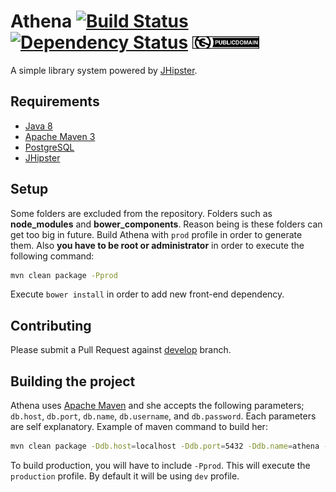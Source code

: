 # Athena [![Build Status](https://drone.io/github.com/StarTrackDevKL/athena/status.png)](https://drone.io/github.com/StarTrackDevKL/athena/latest) [![Dependency Status](https://gemnasium.com/StarTrackDevKL/athena.svg)](https://gemnasium.com/StarTrackDevKL/athena) <img src="publicdomain.png" height="20px" />
A simple library system powered by [JHipster][1].

## Requirements
- [Java 8](http://www.oracle.com/technetwork/java/javase/downloads/jdk8-downloads-2133151.html)
- [Apache Maven 3](https://maven.apache.org/download.cgi)
- [PostgreSQL](http://www.postgresql.org/download/)
- [JHipster][1]

## Setup
Some folders are excluded from the repository. Folders such as **node_modules** and **bower_components**. Reason being is these folders can get too big in future.
Build Athena with `prod` profile in order to generate them. Also **you have to be root or administrator** in order to execute the following command:

```sh
mvn clean package -Pprod
```

Execute `bower install` in order to add new front-end dependency.

## Contributing
Please submit a Pull Request against [develop](https://github.com/StarTrackDevKL/athena/tree/develop) branch.

## Building the project
Athena uses [Apache Maven](https://maven.apache.org/) and she accepts the following parameters; `db.host`, `db.port`, `db.name`, `db.username`, and `db.password`. Each parameters are self explanatory.
Example of maven command to build her:

```sh
mvn clean package -Ddb.host=localhost -Ddb.port=5432 -Ddb.name=athena -Ddb.username=athena -Ddb.password=2948f5a3b9b3ca2d991c40c8d523bf07
```

To build production, you will have to include `-Pprod`. This will execute the `production` profile. By default it will be using `dev` profile.

[1]: http://jhipster.github.io/
